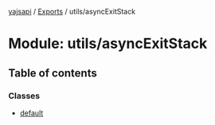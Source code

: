 [yajsapi](../README.md) / [Exports](../modules.md) / utils/asyncExitStack

# Module: utils/asyncExitStack

## Table of contents

### Classes

- [default](../classes/utils_asyncexitstack.default.md)
